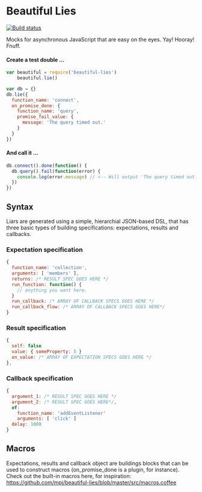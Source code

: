 Beautiful Lies
==============
[![Build status][1]][2]

[1]: https://api.travis-ci.org/mpj/beautiful-lies.png
[2]: https://travis-ci.org/mpj/beautiful-lies

Mocks for asynchronous JavaScript that are easy on the eyes.  Yay! Hooray! Fnuff.

#### Create a test double ...
```javascript
var beautiful = require('beautiful-lies')
    beautiful.lie()

var db = {}
db.lie({
  function_name: 'connect',
  on_promise_done: {
    function_name: 'query',
    promise_fail_value: {
      message: 'The query timed out.'
    }
  }
})
```
#### And call it ...
```javascript
db.connect().done(function() {
  db.query().fail(function(error) {
    console.log(error.message) // <-- Will output 'The query timed out.'
  })
})
```

## Syntax

Liars are generated using a simple, hierarchial JSON-based DSL,
that has three basic types of building specifications: expectations, results and callbacks.

### Expectation specification
```javascript
{
  function_name: 'collection',
  arguments: [ 'members' ],
  returns: /* RESULT SPEC GOES HERE */
  run_function: function() {
    // anything you want here.
  }
  run_callback: /* ARRAY OF CALLBACK SPECS GOES HERE */
  run_callback_flow: /* ARRAY OF CALLBACK SPECS GOES HERE*/
}
```

### Result specification
```javascript
{
  self: false
  value: { someProperty: 5 }
  on_value: /* ARRAY OF EXPECTATION SPECS GOES HERE */
},
```

### Callback specification
```javascript
{
  argument_1: /* RESULT SPEC GOES HERE */
  argument_2: /* RESULT SPEC GOES HERE*/,
  of:
    function_name: 'addEventListener'
    arguments: [ 'click' ]
  delay: 1000
}
```


## Macros
Expectations, results and callback object are buildings blocks that can be used to construct macros (on_promise_done is a plugin, for instance). Check out the built-in macros here, for inspiration:
https://github.com/mpj/beautiful-lies/blob/master/src/macros.coffee








